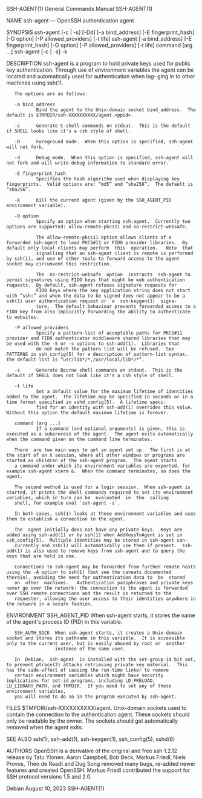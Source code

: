 SSH-AGENT(1)                                                                               General Commands Manual                                                                             SSH-AGENT(1)

NAME
       ssh-agent — OpenSSH authentication agent

SYNOPSIS
       ssh-agent [-c | -s] [-Dd] [-a bind_address] [-E fingerprint_hash] [-O option] [-P allowed_providers] [-t life]
       ssh-agent [-a bind_address] [-E fingerprint_hash] [-O option] [-P allowed_providers] [-t life] command [arg ...]
       ssh-agent [-c | -s] -k

DESCRIPTION
       ssh-agent  is  a program to hold private keys used for public key authentication.  Through use of environment variables the agent can be located and automatically used for authentication when log‐
       ging in to other machines using ssh(1).

       The options are as follows:

       -a bind_address
               Bind the agent to the Unix-domain socket bind_address.  The default is $TMPDIR/ssh-XXXXXXXXXX/agent.<ppid>.

       -c      Generate C-shell commands on stdout.  This is the default if SHELL looks like it's a csh style of shell.

       -D      Foreground mode.  When this option is specified, ssh-agent will not fork.

       -d      Debug mode.  When this option is specified, ssh-agent will not fork and will write debug information to standard error.

       -E fingerprint_hash
               Specifies the hash algorithm used when displaying key fingerprints.  Valid options are: “md5” and “sha256”.  The default is “sha256”.

       -k      Kill the current agent (given by the SSH_AGENT_PID environment variable).

       -O option
               Specify an option when starting ssh-agent.  Currently two options are supported: allow-remote-pkcs11 and no-restrict-websafe.

               The allow-remote-pkcs11 option allows clients of a forwarded ssh-agent to load PKCS#11 or FIDO provider libraries.  By default only local clients may perform  this  operation.   Note  that
               signalling that an ssh-agent client is remote is performed by ssh(1), and use of other tools to forward access to the agent socket may circumvent this restriction.

               The  no-restrict-websafe  option  instructs  ssh-agent to permit signatures using FIDO keys that might be web authentication requests.  By default, ssh-agent refuses signature requests for
               FIDO keys where the key application string does not start with “ssh:” and when the data to be signed does not appear to be a ssh(1) user authentication request or  a  ssh-keygen(1)  signa‐
               ture.  The default behaviour prevents forwarded access to a FIDO key from also implicitly forwarding the ability to authenticate to websites.

       -P allowed_providers
               Specify a pattern-list of acceptable paths for PKCS#11 provider and FIDO authenticator middleware shared libraries that may be used with the -S or -s options to ssh-add(1).  Libraries that
               do not match the pattern list will be refused.  See PATTERNS in ssh_config(5) for a description of pattern-list syntax.  The default list is “usr/lib*/*,/usr/local/lib*/*”.

       -s      Generate Bourne shell commands on stdout.  This is the default if SHELL does not look like it's a csh style of shell.

       -t life
               Set a default value for the maximum lifetime of identities added to the agent.  The lifetime may be specified in seconds or in a time format specified in sshd_config(5).  A lifetime speci‐
               fied for an identity with ssh-add(1) overrides this value.  Without this option the default maximum lifetime is forever.

       command [arg ...]
               If a command (and optional arguments) is given, this is executed as a subprocess of the agent.  The agent exits automatically when the command given on the command line terminates.

       There  are two main ways to get an agent set up.  The first is at the start of an X session, where all other windows or programs are started as children of the ssh-agent program.  The agent starts
       a command under which its environment variables are exported, for example ssh-agent xterm &.  When the command terminates, so does the agent.

       The second method is used for a login session.  When ssh-agent is started, it prints the shell commands required to set its environment variables, which in turn can be  evaluated  in  the  calling
       shell, for example eval `ssh-agent -s`.

       In both cases, ssh(1) looks at these environment variables and uses them to establish a connection to the agent.

       The  agent initially does not have any private keys.  Keys are added using ssh-add(1) or by ssh(1) when AddKeysToAgent is set in ssh_config(5).  Multiple identities may be stored in ssh-agent con‐
       currently and ssh(1) will automatically use them if present.  ssh-add(1) is also used to remove keys from ssh-agent and to query the keys that are held in one.

       Connections to ssh-agent may be forwarded from further remote hosts using the -A option to ssh(1) (but see the caveats documented therein), avoiding the need for authentication data to  be  stored
       on  other  machines.   Authentication passphrases and private keys never go over the network: the connection to the agent is forwarded over SSH remote connections and the result is returned to the
       requester, allowing the user access to their identities anywhere in the network in a secure fashion.

ENVIRONMENT
       SSH_AGENT_PID  When ssh-agent starts, it stores the name of the agent's process ID (PID) in this variable.

       SSH_AUTH_SOCK  When ssh-agent starts, it creates a Unix-domain socket and stores its pathname in this variable.  It is accessible only to the current user, but is easily abused by root or  another
                      instance of the same user.

       In  Debian,  ssh-agent  is installed with the set-group-id bit set, to prevent ptrace(2) attacks retrieving private key material.  This has the side-effect of causing the run-time linker to remove
       certain environment variables which might have security implications for set-id programs, including LD_PRELOAD, LD_LIBRARY_PATH, and TMPDIR.  If you need to set any of these environment variables,
       you will need to do so in the program executed by ssh-agent.

FILES
       $TMPDIR/ssh-XXXXXXXXXX/agent.<ppid>
               Unix-domain sockets used to contain the connection to the authentication agent.  These sockets should only be readable by the owner.  The sockets should get automatically removed when  the
               agent exits.

SEE ALSO
       ssh(1), ssh-add(1), ssh-keygen(1), ssh_config(5), sshd(8)

AUTHORS
       OpenSSH  is  a derivative of the original and free ssh 1.2.12 release by Tatu Ylonen.  Aaron Campbell, Bob Beck, Markus Friedl, Niels Provos, Theo de Raadt and Dug Song removed many bugs, re-added
       newer features and created OpenSSH.  Markus Friedl contributed the support for SSH protocol versions 1.5 and 2.0.

Debian                                                                                        August 10, 2023                                                                                  SSH-AGENT(1)
